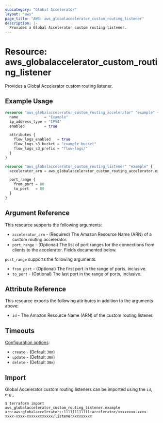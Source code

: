 ```yaml
---
subcategory: "Global Accelerator"
layout: "aws"
page_title: "AWS: aws_globalaccelerator_custom_routing_listener"
description: |-
  Provides a Global Accelerator custom routing listener.
---
```


# Resource: aws_globalaccelerator_custom_routing_listener

Provides a Global Accelerator custom routing listener.

## Example Usage

```terraform
resource "aws_globalaccelerator_custom_routing_accelerator" "example" {
  name            = "Example"
  ip_address_type = "IPV4"
  enabled         = true

  attributes {
    flow_logs_enabled   = true
    flow_logs_s3_bucket = "example-bucket"
    flow_logs_s3_prefix = "flow-logs/"
  }
}

resource "aws_globalaccelerator_custom_routing_listener" "example" {
  accelerator_arn = aws_globalaccelerator_custom_routing_accelerator.example.id

  port_range {
    from_port = 80
    to_port   = 80
  }
}
```

## Argument Reference

This resource supports the following arguments:

* `accelerator_arn` - (Required) The Amazon Resource Name (ARN) of a custom routing accelerator.
* `port_range` - (Optional) The list of port ranges for the connections from clients to the accelerator. Fields documented below.

`port_range` supports the following arguments:

* `from_port` - (Optional) The first port in the range of ports, inclusive.
* `to_port` - (Optional) The last port in the range of ports, inclusive.

## Attribute Reference

This resource exports the following attributes in addition to the arguments above:

* `id` - The Amazon Resource Name (ARN) of the custom routing listener.

## Timeouts

[Configuration options](https://developer.hashicorp.com/terraform/language/resources/syntax#operation-timeouts):

* `create` - (Default `30m`)
* `update` - (Default `30m`)
* `delete` - (Default `30m`)

## Import

Global Accelerator custom routing listeners can be imported using the `id`, e.g.,

```
$ terraform import aws_globalaccelerator_custom_routing_listener.example arn:aws:globalaccelerator::111111111111:accelerator/xxxxxxxx-xxxx-xxxx-xxxx-xxxxxxxxxxxx/listener/xxxxxxxx
```
